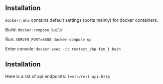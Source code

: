 Installation
------------

`docker/.env` contains default settings (ports mainly) for docker containers.

Build: `docker-compose build`

Run: `SERVER_PORT=8888 docker-compose up`

Enter console: `docker exec -it restest_php-fpm_1 bash`

Installation
------------

Here is a list of api endpoints: `tests/rest-api.http` 